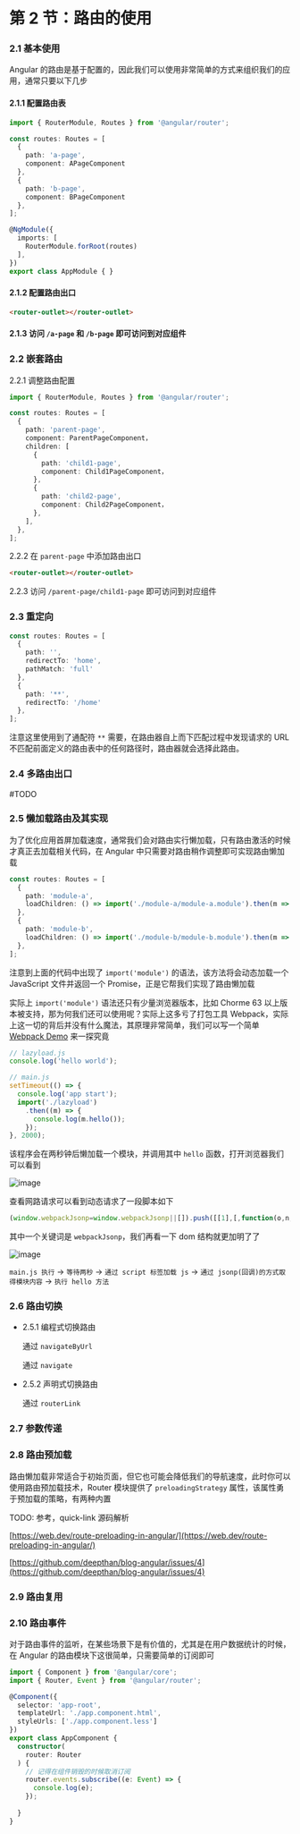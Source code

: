 # 第 2 节：路由的使用

### 2.1 基本使用

  Angular 的路由是基于配置的，因此我们可以使用非常简单的方式来组织我们的应用，通常只要以下几步

#### 2.1.1 配置路由表

``` typescript
import { RouterModule, Routes } from '@angular/router';

const routes: Routes = [
  {
    path: 'a-page',
    component: APageComponent
  },
  {
    path: 'b-page',
    component: BPageComponent
  },
];

@NgModule({
  imports: [
    RouterModule.forRoot(routes)
  ],
})
export class AppModule { }
```

#### 2.1.2 配置路由出口

``` html
<router-outlet></router-outlet>
```

#### 2.1.3 访问 `/a-page` 和 `/b-page` 即可访问到对应组件

### 2.2 嵌套路由

2.2.1 调整路由配置

``` typescript
import { RouterModule, Routes } from '@angular/router';

const routes: Routes = [
  {
    path: 'parent-page',
    component: ParentPageComponent，
    children: [
      {
        path: 'child1-page',
        component: Child1PageComponent，
      },
      {
        path: 'child2-page',
        component: Child2PageComponent，
      },
    ],
  },
];
```
  

2.2.2 在 `parent-page` 中添加路由出口

``` html
<router-outlet></router-outlet>
```

2.2.3 访问 `/parent-page/child1-page` 即可访问到对应组件

### 2.3 重定向

``` typescript
const routes: Routes = [
  {
    path: '',
    redirectTo: 'home',
    pathMatch: 'full'
  },
  {
    path: '**',
    redirectTo: '/home'
  },
];
```

注意这里使用到了通配符 `**`  需要，在路由器自上而下匹配过程中发现请求的 URL 不匹配前面定义的路由表中的任何路径时，路由器就会选择此路由。

### 2.4 多路由出口

#TODO

### 2.5 懒加载路由及其实现

为了优化应用首屏加载速度，通常我们会对路由实行懒加载，只有路由激活的时候才真正去加载相关代码，在 Angular 中只需要对路由稍作调整即可实现路由懒加载

``` typescript
const routes: Routes = [
  {
    path: 'module-a',
    loadChildren: () => import('./module-a/module-a.module').then(m => m.ModuleAModule),
  },
  {
    path: 'module-b',
    loadChildren: () => import('./module-b/module-b.module').then(m => m.ModuleBModule),
  },
];
```

注意到上面的代码中出现了 `import('module')` 的语法，该方法将会动态加载一个 JavaScript 文件并返回一个 Promise，正是它帮我们实现了路由懒加载

实际上 `import('module')` 语法还只有少量浏览器版本，比如 Chorme 63 以上版本被支持，那为何我们还可以使用呢？实际上这多亏了打包工具 Webpack，实际上这一切的背后并没有什么魔法，其原理非常简单，我们可以写一个简单 [Webpack Demo](./webpack-lazyload) 来一探究竟


``` javascript
// lazyload.js
console.log('hello world');

```

``` javascript
// main.js
setTimeout(() => {
  console.log('app start');
  import('./lazyload')
    .then((m) => {
      console.log(m.hello());
    });
}, 2000);
```

该程序会在两秒钟后懒加载一个模块，并调用其中 `hello` 函数，打开浏览器我们可以看到

![image](https://user-images.githubusercontent.com/17901361/76287969-9ded6a80-62e0-11ea-8a54-ab02f19d1ed5.png)

查看网路请求可以看到动态请求了一段脚本如下

``` javascript
(window.webpackJsonp=window.webpackJsonp||[]).push([[1],[,function(o,n,c){"use strict";function e(){console.log("hello world")}c.r(n),c.d(n,"hello",(function(){return e}))}]]);
```

其中一个关键词是 `webpackJsonp`，我们再看一下 dom 结构就更加明了了

![image](https://user-images.githubusercontent.com/17901361/76287734-1dc70500-62e0-11ea-9d3c-598d3794e8cd.png)

`main.js 执行` ->  `等待两秒` ->  `通过 script 标签加载 js` -> `通过 jsonp(回调)的方式取得模块内容` -> `执行 hello 方法`


### 2.6 路由切换

- 2.5.1 编程式切换路由

  通过 `navigateByUrl`

  通过 `navigate`

- 2.5.2 声明式切换路由

    通过 `routerLink`

### 2.7 参数传递

### 2.8 路由预加载

路由懒加载非常适合于初始页面，但它也可能会降低我们的导航速度，此时你可以使用路由预加载技术，Router 模块提供了 `preloadingStrategy` 属性，该属性勇于预加载的策略，有两种内置

TODO: 参考，quick-link 源码解析

[https://web.dev/route-preloading-in-angular/](https://web.dev/route-preloading-in-angular/)

[https://github.com/deepthan/blog-angular/issues/4](https://github.com/deepthan/blog-angular/issues/4)

### 2.9 路由复用

### 2.10 路由事件

对于路由事件的监听，在某些场景下是有价值的，尤其是在用户数据统计的时候，在 Angular 的路由模块下这很简单，只需要简单的订阅即可

``` typescript
import { Component } from '@angular/core';
import { Router, Event } from '@angular/router';

@Component({
  selector: 'app-root',
  templateUrl: './app.component.html',
  styleUrls: ['./app.component.less']
})
export class AppComponent {
  constructor(
    router: Router
  ) {
    // 记得在组件销毁的时候取消订阅
    router.events.subscribe((e: Event) => {
      console.log(e);
    });
    
  }
}
```